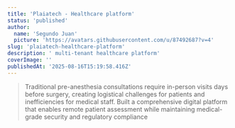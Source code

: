 ```yaml
---
title: 'Plaiatech - Healthcare platform'
status: 'published'
author:
  name: 'Segundo Juan'
  picture: 'https://avatars.githubusercontent.com/u/87492687?v=4'
slug: 'plaiatech-healthcare-platform'
description: ' multi-tenant healthcare platform'
coverImage: ''
publishedAt: '2025-08-16T15:19:58.416Z'
---
```


> Traditional pre-anesthesia consultations require in-person visits days before surgery, creating logistical challenges for patients and inefficiencies for medical staff. Built a comprehensive digital platform that enables remote patient assessment while maintaining medical-grade security and regulatory compliance

### 